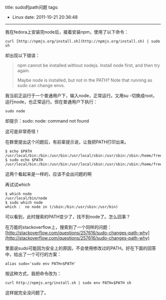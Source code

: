 title: sudo的path问题
tags:
  - Linux
date: 2011-10-21 20:36:48
---

我在fedora上安装完node后，接着安装npm，使用了以下命令：

```
curl [http://npmjs.org/install.sh](http://npmjs.org/install.sh) | sudo sh
```

却出现以下错误：

> npm cannot be installed without nodejs. 
> Install node first, and then try again. 
> 
> Maybe node is installed, but not in the PATH? 
> Note that running as sudo can change envs.

我当前正运行于一个普通用户下，输入node，正常运行。又用su -切换成root，运行node，也正常运行。但在普通用户下执行：

```
sudo node
```

却提示：sudo: node: command not found

这可是非常奇怪！

 <span id="more-451"></span>
<p>在群里提出这个问题后，有前辈提示说，让我把PATH打印出来。

```
$ echo $PATH
/usr/local/bin:/bin:/usr/bin:/usr/local/sbin:/usr/sbin:/sbin:/home/freewind/bin
$ sudo echo $PATH
/usr/local/bin:/bin:/usr/bin:/usr/local/sbin:/usr/sbin:/sbin:/home/freewind/bin

```

这两个看起来是一样的，应该不会出问题的啊

再试试which

```
$ which node
/usr/local/bin/node
$ sudo which node
which :  no node in (/sbin:/bin:/usr/sbin:/usr/bin)

```

可以看到，此时搜索的PATH变少了，找不到node了。怎么回事？

在万能的stackoverflow上，搜索到了一个同样的问题：[http://stackoverflow.com/questions/257616/sudo-changes-path-why](http://stackoverflow.com/questions/257616/sudo-changes-path-why)

里面说sudo可能因为安全上的原因，不会使用修改过的PATH。好在下面的回答中，给出了一个可行的方案：

```
alias sudo='sudo env PATH=$PATH'
```

按这种方式，我把命令改为：

```
curl http://npmjs.org/install.sh | sudo env PATH=$PATH sh
```

这样就完全没问题了。